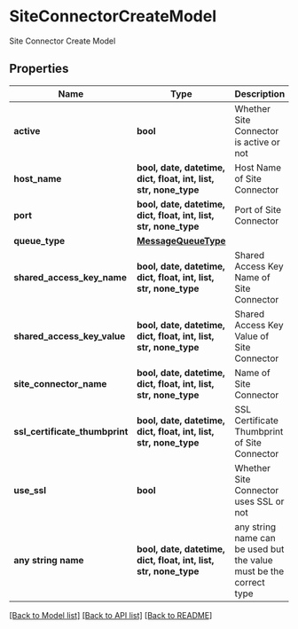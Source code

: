 # SiteConnectorCreateModel

Site Connector Create Model

## Properties
Name | Type | Description | Notes
------------ | ------------- | ------------- | -------------
**active** | **bool** | Whether Site Connector is active or not | [optional] 
**host_name** | **bool, date, datetime, dict, float, int, list, str, none_type** | Host Name of Site Connector | [optional] 
**port** | **bool, date, datetime, dict, float, int, list, str, none_type** | Port of Site Connector | [optional] 
**queue_type** | [**MessageQueueType**](MessageQueueType.md) |  | [optional] 
**shared_access_key_name** | **bool, date, datetime, dict, float, int, list, str, none_type** | Shared Access Key Name of Site Connector | [optional] 
**shared_access_key_value** | **bool, date, datetime, dict, float, int, list, str, none_type** | Shared Access Key Value of Site Connector | [optional] 
**site_connector_name** | **bool, date, datetime, dict, float, int, list, str, none_type** | Name of Site Connector | [optional] 
**ssl_certificate_thumbprint** | **bool, date, datetime, dict, float, int, list, str, none_type** | SSL Certificate Thumbprint of Site Connector | [optional] 
**use_ssl** | **bool** | Whether Site Connector uses SSL or not | [optional] 
**any string name** | **bool, date, datetime, dict, float, int, list, str, none_type** | any string name can be used but the value must be the correct type | [optional]

[[Back to Model list]](../README.md#documentation-for-models) [[Back to API list]](../README.md#documentation-for-api-endpoints) [[Back to README]](../README.md)


